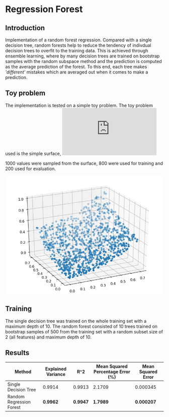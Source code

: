 # Regression Forest

## Introduction

Implementation of a random forest regression. Compared with a single decision tree, random forests help to reduce the tendency of indivdual decision trees to overfit to the training data. This is achieved through ensemble learning, where by many decision trees are trained on bootstrap samples with the random subspace method and the prediction is computed as the average prediction of the forest. To this end, each tree makes *'different'* mistakes which are averaged out when it comes to make a prediction. 

## Toy problem

The implementation is tested on a simple toy problem. The toy problem used is the simple surface, ![equation](https://latex.codecogs.com/gif.latex?z%20%3D%20x%5E2%20&plus;%20y%5E2%20%5Ctext%7B%20where%20%7D0%20%3C%20x%20%3C%20%5Cfrac%7B%5Csqrt%7B2%7D%7D%7B2%7D%20%5Ctext%7B%20and%20%7D%200%20%3C%20y%20%3C%20%5Cfrac%7B%5Csqrt%7B2%7D%7D%7B2%7D%20%5Ctext%7B%20such%20that%2C%20%7D%200%20%3C%20z%20%3C%201.)

1000 values were sampled from the surface, 800 were used for training and 200 used for evaluation.

![surface](https://github.com/JSaunders97/regression-forest/blob/master/Toy_Problem_Example.png)

## Training 

The single decision tree was trained on the whole training set with a maximum depth of 10. The random forest consisted of 10 trees trained on bootstrap samples of 500 from the training set with a random subset size of 2 (all features) and maximum depth of 10.

## Results

Method | Explained Variance | R^2 | Mean Squared Percentage Error (%) | Mean Squared Error
--- | --- | --- | --- | --- |
Single Decision Tree  | 0.9914 | 0.9913 | 2.1709 | 0.000345 |
Random Regression Forest | **0.9962** | **0.9947** | **1.7989** | **0.000207** |
